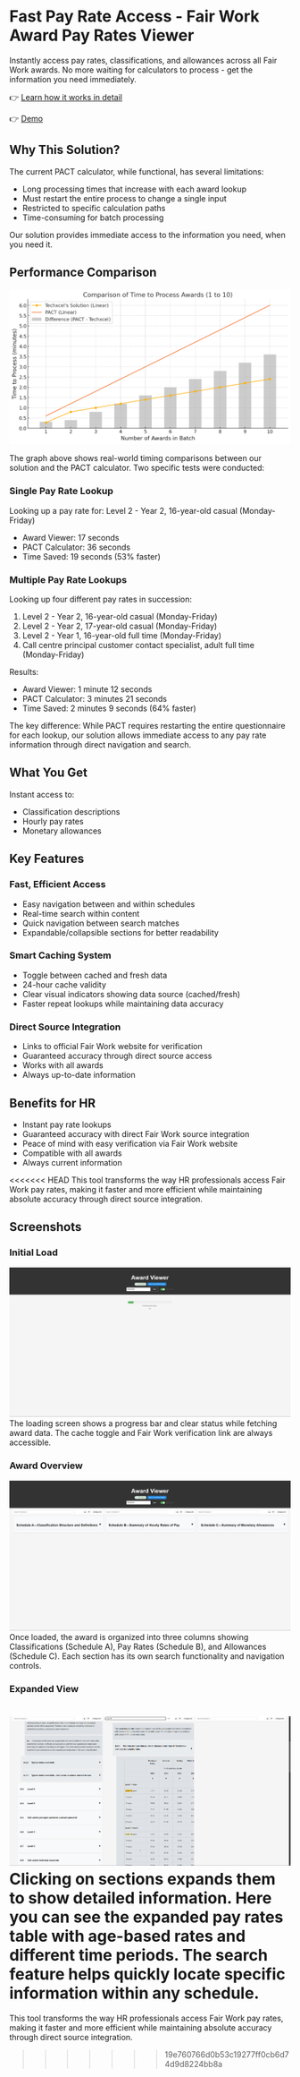 # Fast Pay Rate Access - Fair Work Award Pay Rates Viewer

Instantly access pay rates, classifications, and allowances across all Fair Work awards. No more waiting for calculators to process - get the information you need immediately.

👉 [Learn how it works in detail](HOW_IT_WORKS.md)

👉 [Demo](https://67516c3e6e19bbf90709ce7b--rad-starship-8a17f6.netlify.app/)

## Why This Solution?

The current PACT calculator, while functional, has several limitations:
- Long processing times that increase with each award lookup
- Must restart the entire process to change a single input
- Restricted to specific calculation paths
- Time-consuming for batch processing

Our solution provides immediate access to the information you need, when you need it.

## Performance Comparison

![Performance Comparison](Comparison%20Of%20Time%20To%20Process%20Awards.png)

The graph above shows real-world timing comparisons between our solution and the PACT calculator. Two specific tests were conducted:

### Single Pay Rate Lookup
Looking up a pay rate for: Level 2 - Year 2, 16-year-old casual (Monday-Friday)
- Award Viewer: 17 seconds
- PACT Calculator: 36 seconds
- Time Saved: 19 seconds (53% faster)

### Multiple Pay Rate Lookups
Looking up four different pay rates in succession:
1. Level 2 - Year 2, 16-year-old casual (Monday-Friday)
2. Level 2 - Year 2, 17-year-old casual (Monday-Friday)
3. Level 2 - Year 1, 16-year-old full time (Monday-Friday)
4. Call centre principal customer contact specialist, adult full time (Monday-Friday)

Results:
- Award Viewer: 1 minute 12 seconds
- PACT Calculator: 3 minutes 21 seconds
- Time Saved: 2 minutes 9 seconds (64% faster)

The key difference: While PACT requires restarting the entire questionnaire for each lookup, our solution allows immediate access to any pay rate information through direct navigation and search.

## What You Get

Instant access to:
- Classification descriptions
- Hourly pay rates
- Monetary allowances

## Key Features

### Fast, Efficient Access
- Easy navigation between and within schedules
- Real-time search within content
- Quick navigation between search matches
- Expandable/collapsible sections for better readability

### Smart Caching System
- Toggle between cached and fresh data
- 24-hour cache validity
- Clear visual indicators showing data source (cached/fresh)
- Faster repeat lookups while maintaining data accuracy

### Direct Source Integration
- Links to official Fair Work website for verification
- Guaranteed accuracy through direct source access
- Works with all awards
- Always up-to-date information

## Benefits for HR

- Instant pay rate lookups
- Guaranteed accuracy with direct Fair Work source integration
- Peace of mind with easy verification via Fair Work website
- Compatible with all awards
- Always current information

<<<<<<< HEAD
This tool transforms the way HR professionals access Fair Work pay rates, making it faster and more efficient while maintaining absolute accuracy through direct source integration.

## Screenshots

### Initial Load
![Loading Screen](loading.png)
The loading screen shows a progress bar and clear status while fetching award data. The cache toggle and Fair Work verification link are always accessible.

### Award Overview
![Loaded Award](loaded.png)
Once loaded, the award is organized into three columns showing Classifications (Schedule A), Pay Rates (Schedule B), and Allowances (Schedule C). Each section has its own search functionality and navigation controls.

### Expanded View
![Expanded Content](expanded.png)
Clicking on sections expands them to show detailed information. Here you can see the expanded pay rates table with age-based rates and different time periods. The search feature helps quickly locate specific information within any schedule. 
=======
This tool transforms the way HR professionals access Fair Work pay rates, making it faster and more efficient while maintaining absolute accuracy through direct source integration. 
>>>>>>> 19e760766d0b53c19277ff0cb6d74d9d8224bb8a
